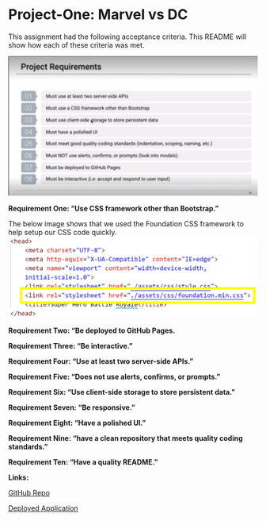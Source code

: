 # Project-One: Marvel vs DC

This assignment had the following acceptance criteria. This README will show how each of these criteria was met.

![](assets/images/ProjectRequirements.jpg)

**Requirement One: “Use CSS framework other than Bootstrap.”**

The below image shows that we used the Foundation CSS framework to help setup our CSS code quickly. 
![](assets/images/CSSframeworkFoundation.jpg)


**Requirement Two: “Be deployed to GitHub Pages.**


**Requirement Three: “Be interactive.”**


**Requirement Four: “Use at least two server-side APIs.”**


**Requirement Five: “Does not use alerts, confirms, or prompts.”**


**Requirement Six: “Use client-side storage to store persistent data.”**


**Requirement Seven: “Be responsive.”**


**Requirement Eight: “Have a polished UI.”**


**Requirement Nine: “have a clean repository that meets quality coding standards.”**


**Requirement Ten: “Have a quality README.”**

**Links:**

[GitHub Repo]( https://github.com/AWonka/Project1-Hero-VS)

[Deployed Application]( https://awonka.github.io/Project1-Hero-VS/)






